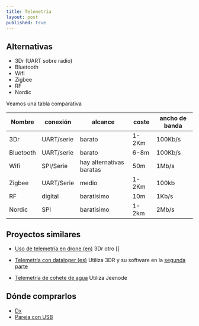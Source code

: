 ```yaml
---
title: Telemetría
layout: post
published: true
---
```

## Alternativas
* 3Dr (UART sobre radio)
* Bluetooth
* Wifi
* Zigbee
* RF
* Nordic 

Veamos una tabla comparativa

Nombre|conexión|alcance|coste|ancho de banda
-----|----|----|----|----
3Dr|UART/serie|barato|1-2Km|100Kb/s
Bluetooth|UART/serie|barato|6-8m|100Kb/s
Wifi|SPI/Serie|hay alternativas baratas|50m|1Mb/s
Zigbee|UART/Serie|medio|1-2Km|100kb
RF|digital|baratisimo|10m|1Kb/s
Nordic|SPI|baratisimo|1-2km|2Mb/s



## Proyectos similares

* [Uso de telemetría en drone (en)](http://copter.ardupilot.com/wiki/3dradio/) 3Dr otro []

* [Telemetría con dataloger (es)](http://blog.alvarolopez.net/2012/09/inflight-telemetry-and-data-logger-with-arduino/) Utiliza 3DR y su software en la [segunda parte](http://blog.alvarolopez.net/2012/09/telemetria-y-data-logger-with-arduino-part-ii/)

* [Telemetría de cohete de agua](http://www.instructables.com/id/Radio-Telemetry-for-a-Model-Rocket/) Utiliza Jeenode

## Dónde comprarlos

* [Dx](https://www.dx.com/es/s/telemetria)
* [Pareja con USB](http://eud.dx.com/product/433mhz-single-ttl-3d-robotics-3dr-radio-telemetry-kit-for-apm-apm2-blue-green-844235604#.VNMsYjaG-Ht)